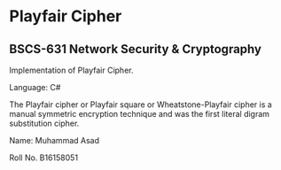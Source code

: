 # Playfair Cipher
## BSCS-631 Network Security & Cryptography
Implementation of Playfair Cipher.

Language: C#

The Playfair cipher or Playfair square or Wheatstone-Playfair cipher is a manual symmetric encryption technique and was the first literal digram substitution cipher.

Name: Muhammad Asad

Roll No. B16158051
